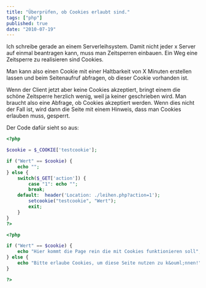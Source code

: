 ```yaml
---
title: "Überprüfen, ob Cookies erlaubt sind."
tags: ["php"]
published: true
date: "2010-07-19"
---
```


Ich schreibe gerade an einem Serverleihsystem. Damit nicht jeder x Server auf einmal beantragen kann, muss man Zeitsperren einbauen. Ein Weg eine Zeitsperre zu realisieren sind Cookies.

Man kann also einen Cookie mit einer Haltbarkeit von X Minuten erstellen lassen und beim Seitenaufruf abfragen, ob dieser Cookie vorhanden ist.

Wenn der Client jetzt aber keine Cookies akzeptiert, bringt einem die schöne Zeitsperre herzlich wenig, weil ja keiner geschrieben wird. Man braucht also eine Abfrage, ob Cookies akzeptiert werden. Wenn dies nicht der Fall ist, wird dann die Seite mit einem Hinweis, dass man Cookies erlauben muss, gesperrt.

Der Code dafür sieht so aus:

```php
<?php

$cookie = $_COOKIE['testcookie'];

if ("Wert" == $cookie) {
    echo "";
} else {
    switch($_GET['action']) {
        case "1": echo "";
        break;
    default:  header('Location: ./leihen.php?action=1');
        setcookie("testcookie", "Wert");
        exit;
    }
}
?>

<?php

if ("Wert" == $cookie) {
    echo "Hier kommt die Page rein die mit Cookies funktionieren soll";
} else {
    echo "Bitte erlaube Cookies, um diese Seite nutzen zu k&ouml;nnen!";
}

?>
```

